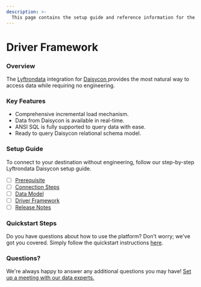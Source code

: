 ```yaml
---
description: >-
  This page contains the setup guide and reference information for the Daisycon source connector.
---
```


# Driver Framework

### Overview

The [Lyftrondata](https://www.lyftrondata.com/) integration for [Daisycon](https://www.lyftrondata.com/integration/daisycon/)[ ](https://www.lyftrondata.com/integration/daisycon/)provides the most natural way to access data while requiring no engineering.

### Key Features

* Comprehensive incremental load mechanism.
* Data from Daisycon is available in real-time.&#x20;
* ANSI SQL is fully supported to query data with ease.
* Ready to query Daisycon relational schema model.

### Setup Guide

To connect to your destination without engineering, follow our step-by-step Lyftrondata Daisycon setup guide.

* [ ] [Prerequisite](../../marketing-analytics/daisycon/prerequisite.md)
* [ ] [Connection Steps](../../marketing-analytics/daisycon/connection-steps.md)
* [ ] [Data Model](../../marketing-analytics/daisycon/data-model/)
* [ ] [Driver Framework](../../marketing-analytics/daisycon/driver-framework/)
* [ ] [Release Notes](../../marketing-analytics/daisycon/release-notes.md)

### Quickstart Steps

Do you have questions about how to use the platform? Don't worry; we've got you covered. Simply follow the quickstart instructions [here](../../../quickstart-steps.md).

### Questions? <a href="#questions" id="questions"></a>

We're always happy to answer any additional questions you may have! [Set up a meeting with our data experts.](https://www.lyftrondata.com/book-a-meeting/)


